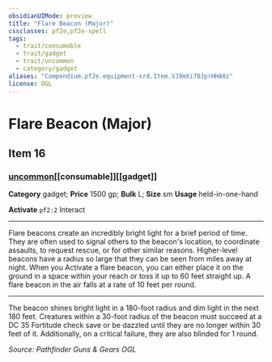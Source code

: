 ```yaml
---
obsidianUIMode: preview
title: "Flare Beacon (Major)"
cssclasses: pf2e,pf2e-spell
tags:
  - trait/consumable
  - trait/gadget
  - trait/uncommon
  - category/gadget
aliases: "Compendium.pf2e.equipment-srd.Item.VJ9mXi70JprHHA0z"
license: OGL
---
```

# Flare Beacon (Major)
## Item 16
### [uncommon](uncommon "Uncommon Rarity Trait")[[consumable]][[gadget]]

**Category** gadget; 
**Price** 1500 gp; 
**Bulk** L; **Size** sm
**Usage** held-in-one-hand

**Activate** `pf2:2` Interact

* * *

Flare beacons create an incredibly bright light for a brief period of time. They are often used to signal others to the beacon's location, to coordinate assaults, to request rescue, or for other similar reasons. Higher-level beacons have a radius so large that they can be seen from miles away at night. When you Activate a flare beacon, you can either place it on the ground in a space within your reach or toss it up to 60 feet straight up. A flare beacon in the air falls at a rate of 10 feet per round.

* * *

The beacon shines bright light in a 180-foot radius and dim light in the next 180 feet. Creatures within a 30-foot radius of the beacon must succeed at a DC 35 Fortitude check save or be dazzled until they are no longer within 30 feet of it. Additionally, on a critical failure, they are also blinded for 1 round.

*Source: Pathfinder Guns & Gears*
*OGL*